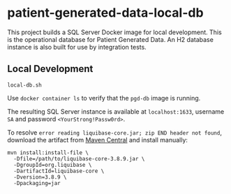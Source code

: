 # patient-generated-data-local-db

This project builds a SQL Server Docker image
for local development. This is the operational database for
Patient Generated Data.
An H2 database instance is also built for use by integration tests.

## Local Development

`local-db.sh`

Use `docker container ls` to verify that the `pgd-db` image is running.

The resulting SQL Server instance is available at `localhost:1633`,
username `SA` and password `<YourStrong!Passw0rd>`.

To resolve
`error reading liquibase-core.jar; zip END header not found`,
download the artifact from
[Maven Central](https://search.maven.org/artifact/org.liquibase/liquibase-core/3.8.9/jar)
and install manually:

```
mvn install:install-file \
  -Dfile=/path/to/liquibase-core-3.8.9.jar \
  -DgroupId=org.liquibase \
  -DartifactId=liquibase-core \
  -Dversion=3.8.9 \
  -Dpackaging=jar
```
